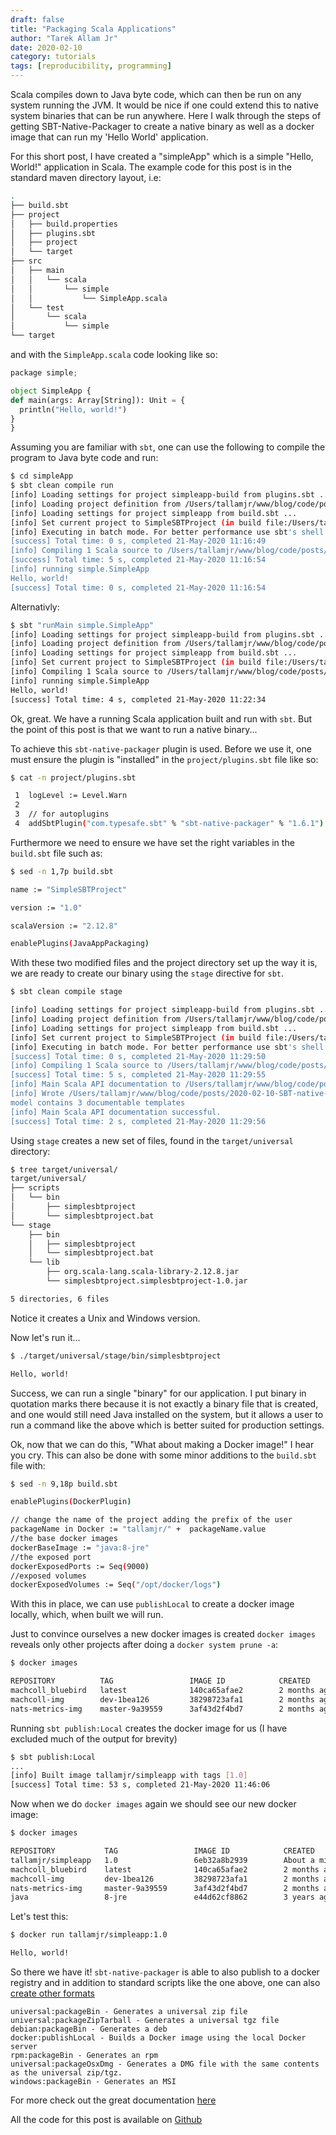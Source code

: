 ```yaml
---
draft: false
title: "Packaging Scala Applications"
author: "Tarek Allam Jr"
date: 2020-02-10
category: tutorials
tags: [reproducibility, programming]
---
```


Scala compiles down to Java byte code, which can then be run on any system running the JVM. It
would be nice if one could extend this to native system binaries that can be run anywhere. Here I
walk through the steps of getting SBT-Native-Packager to create a native binary as well as a docker
image that can run my 'Hello World' application.

<!--more-->

For this short post, I have created a "simpleApp" which is a simple "Hello, World!" application in
Scala. The example code for this post is in the standard maven directory layout, i.e:

```bash
.
├── build.sbt
├── project
│   ├── build.properties
│   ├── plugins.sbt
│   ├── project
│   └── target
├── src
│   ├── main
│   │   └── scala
│   │       └── simple
│   │           └── SimpleApp.scala
│   └── test
│       └── scala
│           └── simple
└── target

```

and with the `SimpleApp.scala` code looking like so:

```python
package simple;

object SimpleApp {
def main(args: Array[String]): Unit = {
  println("Hello, world!")
}
}

```

Assuming you are familiar with `sbt`, one can use the following to compile the program to
Java byte code and run:

```bash
$ cd simpleApp
$ sbt clean compile run
[info] Loading settings for project simpleapp-build from plugins.sbt ...
[info] Loading project definition from /Users/tallamjr/www/blog/code/posts/2020-02-10-SBT-native-packaging/simpleApp/project
[info] Loading settings for project simpleapp from build.sbt ...
[info] Set current project to SimpleSBTProject (in build file:/Users/tallamjr/www/blog/code/posts/2020-02-10-SBT-native-packaging/simpleApp/)
[info] Executing in batch mode. For better performance use sbt's shell
[success] Total time: 0 s, completed 21-May-2020 11:16:49
[info] Compiling 1 Scala source to /Users/tallamjr/www/blog/code/posts/2020-02-10-SBT-native-packaging/simpleApp/target/scala-2.12/classes ...
[success] Total time: 5 s, completed 21-May-2020 11:16:54
[info] running simple.SimpleApp
Hello, world!
[success] Total time: 0 s, completed 21-May-2020 11:16:54
```
Alternativly:

```bash
$ sbt "runMain simple.SimpleApp"
[info] Loading settings for project simpleapp-build from plugins.sbt ...
[info] Loading project definition from /Users/tallamjr/www/blog/code/posts/2020-02-10-SBT-native-packaging/simpleApp/project
[info] Loading settings for project simpleapp from build.sbt ...
[info] Set current project to SimpleSBTProject (in build file:/Users/tallamjr/www/blog/code/posts/2020-02-10-SBT-native-packaging/simpleApp/)
[info] Compiling 1 Scala source to /Users/tallamjr/www/blog/code/posts/2020-02-10-SBT-native-packaging/simpleApp/target/scala-2.12/classes ...
[info] running simple.SimpleApp
Hello, world!
[success] Total time: 4 s, completed 21-May-2020 11:22:34

```

Ok, great. We have a running Scala application built and run with `sbt`. But the point of this post
is that we want to run a native binary...

To achieve this `sbt-native-packager` plugin is used. Before we use it, one must ensure the plugin
is "installed" in the `project/plugins.sbt` file like so:

```bash
$ cat -n project/plugins.sbt

 1  logLevel := Level.Warn
 2
 3  // for autoplugins
 4  addSbtPlugin("com.typesafe.sbt" % "sbt-native-packager" % "1.6.1")
```

Furthermore we need to ensure we have set the right variables in the `build.sbt` file such as:

```bash
$ sed -n 1,7p build.sbt

name := "SimpleSBTProject"

version := "1.0"

scalaVersion := "2.12.8"

enablePlugins(JavaAppPackaging)
```

With these two modified files and the project directory set up the way it is, we are ready to create
our binary using the `stage` directive for `sbt`.

```bash
$ sbt clean compile stage

[info] Loading settings for project simpleapp-build from plugins.sbt ...
[info] Loading project definition from /Users/tallamjr/www/blog/code/posts/2020-02-10-SBT-native-packaging/simpleApp/project
[info] Loading settings for project simpleapp from build.sbt ...
[info] Set current project to SimpleSBTProject (in build file:/Users/tallamjr/www/blog/code/posts/2020-02-10-SBT-native-packaging/simpleApp/)
[info] Executing in batch mode. For better performance use sbt's shell
[success] Total time: 0 s, completed 21-May-2020 11:29:50
[info] Compiling 1 Scala source to /Users/tallamjr/www/blog/code/posts/2020-02-10-SBT-native-packaging/simpleApp/target/scala-2.12/classes ...
[success] Total time: 5 s, completed 21-May-2020 11:29:55
[info] Main Scala API documentation to /Users/tallamjr/www/blog/code/posts/2020-02-10-SBT-native-packaging/simpleApp/target/scala-2.12/api...
[info] Wrote /Users/tallamjr/www/blog/code/posts/2020-02-10-SBT-native-packaging/simpleApp/target/scala-2.12/simplesbtproject_2.12-1.0.pom
model contains 3 documentable templates
[info] Main Scala API documentation successful.
[success] Total time: 2 s, completed 21-May-2020 11:29:56

```

Using `stage` creates a new set of files, found in the `target/universal` directory:

```bash
$ tree target/universal/
target/universal/
├── scripts
│   └── bin
│       ├── simplesbtproject
│       └── simplesbtproject.bat
└── stage
    ├── bin
    │   ├── simplesbtproject
    │   └── simplesbtproject.bat
    └── lib
        ├── org.scala-lang.scala-library-2.12.8.jar
        └── simplesbtproject.simplesbtproject-1.0.jar

5 directories, 6 files

```

Notice it creates a Unix and Windows version.

Now let's run it...

```bash
$ ./target/universal/stage/bin/simplesbtproject

Hello, world!
```

Success, we can run a single "binary" for our application. I put binary in quotation marks there
because it is not exactly a binary file that is created, and one would still need Java installed on
the system, but it allows a user to run a command like the above which is better suited for
production settings.

Ok, now that we can do this, "What about making a Docker image!" I hear you cry. This can also be
done with some minor additions to the `build.sbt` file with:

```bash
$ sed -n 9,18p build.sbt

enablePlugins(DockerPlugin)

// change the name of the project adding the prefix of the user
packageName in Docker := "tallamjr/" +  packageName.value
//the base docker images
dockerBaseImage := "java:8-jre"
//the exposed port
dockerExposedPorts := Seq(9000)
//exposed volumes
dockerExposedVolumes := Seq("/opt/docker/logs")

```

With this in place, we can use `publishLocal` to create a docker image locally, which, when built we
will run.

Just to convince ourselves a new docker images is created `docker images` reveals only other
projects after doing a `docker system prune -a`:

```bash
$ docker images

REPOSITORY          TAG                 IMAGE ID            CREATED             SIZE
machcoll_bluebird   latest              140ca65afae2        2 months ago        1.15GB
machcoll-img        dev-1bea126         38298723afa1        2 months ago        1.01GB
nats-metrics-img    master-9a39559      3af43d2f4bd7        2 months ago        1.1GB

```

Running `sbt publish:Local` creates the docker image for us (I have excluded much of the output for
brevity)

```bash
$ sbt publish:Local
...
[info] Built image tallamjr/simpleapp with tags [1.0]
[success] Total time: 53 s, completed 21-May-2020 11:46:06
```

Now when we do `docker images` again we should see our new docker image:

```bash
$ docker images

REPOSITORY           TAG                 IMAGE ID            CREATED              SIZE
tallamjr/simpleapp   1.0                 6eb32a8b2939        About a minute ago   317MB
machcoll_bluebird    latest              140ca65afae2        2 months ago         1.15GB
machcoll-img         dev-1bea126         38298723afa1        2 months ago         1.01GB
nats-metrics-img     master-9a39559      3af43d2f4bd7        2 months ago         1.1GB
java                 8-jre               e44d62cf8862        3 years ago          311MB

```

Let's test this:

```bash
$ docker run tallamjr/simpleapp:1.0

Hello, world!
```

So there we have it! `sbt-native-packager` is able to also publish to a docker registry and in
addition to standard scripts like the one above, one can also [create other formats](https://www.scala-sbt.org/sbt-native-packager/gettingstarted.html#create-a-package)

    universal:packageBin - Generates a universal zip file
    universal:packageZipTarball - Generates a universal tgz file
    debian:packageBin - Generates a deb
    docker:publishLocal - Builds a Docker image using the local Docker server
    rpm:packageBin - Generates an rpm
    universal:packageOsxDmg - Generates a DMG file with the same contents as the universal zip/tgz.
    windows:packageBin - Generates an MSI


For more check out the great documentation [here](https://www.scala-sbt.org/sbt-native-packager/index.html)

All the code for this post is available on [Github](https://github.com/tallamjr/blog/tree/master/code/posts)

<!-- {{< figure src="/blog/img/posts/2016-11-12-Matlab-R-Julia-Notebooks/newprojectlist.png" class="alignright">}} -->

<!-- - [Scala and SBT Introduction](#scala) -->
<!-- - [SBT-Native-Packager](#native) -->
<!-- - [Docker](#docker) -->

<!-- ```python -->
<!-- print(f"Numpy: {np.__version__}") -->
<!-- ``` -->

<!-- Say if I said something here -->

<!-- ```bash -->
<!-- $ echo "Hello World!" -->
<!-- ``` -->

<!-- ```scala -->
<!-- println("hello") -->
<!-- def somefunction(col: String) -->

<!-- val mate = Int 5 -->
<!-- ``` -->
<!-- # <a name="matlab"></a>MATLAB -->
